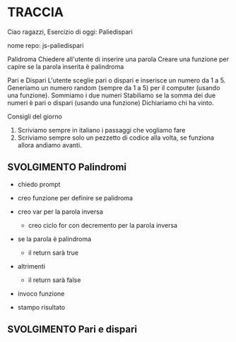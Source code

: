 # TRACCIA

Ciao ragazzi,
Esercizio di oggi: Paliedispari

nome repo: js-paliedispari

Palidroma
Chiedere all'utente di inserire una parola
Creare una funzione per capire se la parola inserita è palindroma

Pari e Dispari
L'utente sceglie pari o dispari e inserisce un numero da 1 a 5.
Generiamo un numero random (sempre da 1 a 5) per il computer (usando una funzione).
Sommiamo i due numeri
Stabiliamo se la somma dei due numeri è pari o dispari (usando una funzione)
Dichiariamo chi ha vinto.

Consigli del giorno
1. Scriviamo sempre in italiano i passaggi che vogliamo fare
2. Scriviamo sempre solo un pezzetto di codice alla volta, se funziona allora andiamo avanti.

## SVOLGIMENTO Palindromi

- chiedo prompt

- creo funzione per definire se palidroma

- creo var per la parola inversa

    - creo ciclo for con decremento per la parola inversa

- se la parola è palindroma

   - il return sarà true

- altrimenti

   - il return sarà false

- invoco funzione

- stampo risultato

## SVOLGIMENTO Pari e dispari
